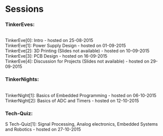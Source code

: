 # Sessions

<h3>TinkerEves:</h3> <br>
TinkerEve[0]: Intro - hosted on 25-08-2015</br>
TinkerEve[1]: Power Supply Design - hosted on 01-09-2015 <br />
TinkerEve[2]: 3D Printing (Slides not available) - hosted on 10-09-2015<br />
TinkerEve[3]: PCB Design - hosted on 16-09-2015<br />
TinkerEve[4]: Discussion for Projects (Slides not available) - hosted on 29-09-2015 <br />

<h3>TinkerNights:</h3> <br>
TinkerNight[1]: Basics of Embedded Programming - hosted on 06-10-2015 <br />
TinkerNight[2]: Basics of ADC and Timers - hosted on 12-10-2015<br />

<h3>Tech-Quiz:</h3> S
Tech-Quiz[1]: Signal Processing, Analog electronics, Embedded Systems and Robotics  - hosted on 27-10-2015<br />
